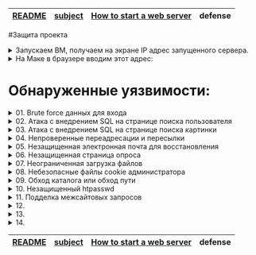 | [README](README.md) | [subject](sublect_ru.md) | [How to start a web server](howTo.md) | defense |
|-|-|-|-|

#Защита проекта

<details><summary>Запускаем ВМ, получаем на экране IP адрес запущенного сервера.</summary>

<img width="1200" alt="Screen Shot 2022-11-11 at 11 16 21" src="https://user-images.githubusercontent.com/84193980/201297810-9f5e8917-2f55-4ee0-96ad-2d347395af7f.png">

</details>

<details><summary>На Маке в браузере вводим этот адрес:</summary>

<img width="1276" alt="Screen Shot 2022-11-11 at 11 23 36" src="https://user-images.githubusercontent.com/84193980/201297804-96514ae7-6e1f-46de-b987-7e2d2c776cee.png">

</details>

# Обнаруженные уязвимости: #

<details><summary>01. Brute force данных для входа</summary>

| Найдено на странице | http://192.168.56.3/?page=signin |
|-|-|

[The main source of information](https://owasp.org)

<details><summary>Что такое `Brute force` и как обнаружено</summary>
  
![44-BruteForce](https://user-images.githubusercontent.com/84193980/201331815-afabace6-0df6-4de6-83cf-549b7577436b.jpeg)

`Brute force` использует метод проб и ошибок, чтобы угадать данные для входа, ключи шифрования или найти скрытую веб-страницу. Хакеры перебирают все возможные комбинации, надеясь угадать правильно.

Это старый метод атаки, но он по-прежнему эффективен и популярен среди хакеров. Потому что в зависимости от длины и сложности пароля его взлом может занять от нескольких секунд до многих лет.

## Как обнаружено ##

На вышеуказанной странице мы можем ввести логин и пароль. 
  
 <img width="1169" alt="Screen Shot 2022-11-11 at 14 36 53" src="https://user-images.githubusercontent.com/84193980/201332789-dce4b467-d603-40db-897b-82bceeffb68f.png">
 
Когда мы вводим неправильный пароль, мы видим, что веб-страница перенаправляет на следующую страницу, на которой есть очень специфическое изображение images/WrongAnswer.gif:

<img width="1904" alt="Screen Shot 2022-11-11 at 14 35 05" src="https://user-images.githubusercontent.com/84193980/201332820-9375ec69-2e0b-4a86-b11c-2f21fc528212.png">
 
Мы можем использовать это для `Brute force` процесса входа в систему.

Для этого из [OWASP SecLists](https://github.com/danielmiessler/SecLists) используем наиболее часто используемые [имена пользователей](https://github.com/danielmiessler/SecLists/blob/master/Usernames/top-usernames-shortlist.txt) и [паролей](https://github.com/danielmiessler/SecLists/blob/master/Passwords/2020-200_most_used_passwords.txt)

Используя простой скрипт, мы можем попробовать каждую комбинацию наиболее часто используемых паролей и имен пользователей, и если мы не видим изображение «WrongAnswer.gif» на экране, то это означает, что мы успешно вошли в систему!

В папке Ressources выполнить следующую команду, по запросу ввести 192.168.56.3 (можно просто Enter):
```
python3 bf_login.py
```

</details>

Брутфорсом получены следующие пароли:

<img width="581" alt="Screen Shot 2022-11-13 at 07 06 55" src="https://user-images.githubusercontent.com/84193980/201506871-5f672d26-6b82-41d6-813d-01639bbe05ff.png">

Заходим по адресу: http://192.168.56.3/?page=signin, вводим логин и пароль. Наслаждаемся!

### Как исправить:
- Используйте более надежное имя пользователя и пароль
- Brute force detection tools
- Captcha
- Анализ и блокировка поступающих запросов:
	- Извлечение необходимых для принятия решений данных (IP, URL, ARGS, BODY);
	- Фильтрация полученных данных с исключением нецелевых URI для уменьшения количества ложных срабатываний;
	- Выбор запросов с одного адреса на конкретный URI по мере их близости или запросов со всех адресов на конкретный URI (для выявления распределенных атак методом перебора) в рамках определенного временного окна;
	- Блокирование источника(ов) атаки при превышении пороговых значений.

----

</details>

<details><summary>02. Атака с внедрением SQL на странице поиска пользователя</summary>

| Найдено на странице | http://192.168.56.3/index.php?page=member |
|-|-|

[SQL injection](https://www.owasp.org/index.php/SQL_Injection)

<details><summary>Что такое `Атака с внедрением SQL` и как обнаружено</summary>

## Обзор ##
Атака с внедрением SQL состоит во вставке или «внедрении» SQL-запроса через входные данные от клиента к приложению. Успешный эксплойт SQL-инъекции может считывать конфиденциальные данные из базы данных, изменять данные базы данных (вставлять/обновлять/удалять), выполнять административные операции в базе данных (например, отключение СУБД), восстанавливать содержимое заданного файла, присутствующего в файле СУБД. систему и в некоторых случаях отдавать команды операционной системе. Атаки с внедрением SQL — это тип атаки с внедрением, при котором команды SQL вводятся во входные данные плоскости данных, чтобы повлиять на выполнение предопределенных команд SQL.

## Моделирование угроз ##
- Атаки с внедрением SQL позволяют злоумышленникам подделывать личность, вмешиваться в существующие данные, вызывать проблемы отказа, такие как аннулирование транзакций или изменение баланса, обеспечивать полное раскрытие всех данных в системе, уничтожать данные или делать их недоступными иным образом, а также становиться администраторами сервер базы данных.
- Внедрение SQL очень распространено в приложениях PHP и ASP из-за преобладания старых функциональных интерфейсов. Из-за характера доступных программных интерфейсов приложения J2EE и ASP.NET с меньшей вероятностью могут легко использовать SQL-инъекции.
- Серьезность атак с внедрением SQL-кода ограничивается навыками и воображением злоумышленника и, в меньшей степени, контрмерами глубокой защиты, такими как подключения с низким уровнем привилегий к серверу базы данных и т. д. Как правило, SQL-инъекция считается серьезной угрозой.

## Описание ##
Атака с внедрением SQL происходит, когда:
- Непреднамеренные данные попадают в программу из ненадежного источника.
- Данные используются для динамического построения SQL-запроса.

## Основные последствия: ##
- Конфиденциальность: поскольку базы данных SQL обычно содержат конфиденциальные данные, потеря конфиденциальности является частой проблемой с уязвимостями SQL Injection.
- Аутентификация: если для проверки имен пользователей и паролей используются плохие SQL-команды, может оказаться возможным подключиться к системе от имени другого пользователя, ранее не знающего пароль.
- Авторизация: если информация об авторизации хранится в базе данных SQL, можно изменить эту информацию путем успешного использования уязвимости SQL Injection.
- Целостность: так же, как может быть возможно прочитать конфиденциальную информацию, также возможно внести изменения или даже удалить эту информацию с помощью атаки SQL Injection.

## Как обнаружено ##
- Метод 1. С помощью внешней программы sqlmap
	- Склонить
	```bash
	git clone --depth 1 https://github.com/sqlmapproject/sqlmap.git sqlmap-dev
	```
	- Выведем на экран список таблиц, для этого перейдём в папку программы и запустим:
	```bash
	python3 sqlmap.py -u http://192.168.56.3/index.php\?page\=member\&id\=1\&Submit\=Submit\# --tables
	```
	
	<img width="581" alt="Screen Shot 2022-11-13 at 08 32 28" src="https://user-images.githubusercontent.com/84193980/201508174-f1d52c4f-63be-47d0-aa58-e2881de979d0.png">
	
	- Выведем дамп таблицы users:
	```
	python3 sqlmap.py -u http://192.168.56.3/index.php\?page\=member\&id\=1\&Submit\=Submit\# --dump -T users
	```
	<img width="2010" alt="Screen Shot 2022-11-12 at 13 30 10" src="https://user-images.githubusercontent.com/84193980/201477756-53d0b759-bbe1-4e0e-9c3f-ffdefdb32913.png">

		Decrypt this password -> then lower all the char. Sh256 on it and it's good ! 
		key: 5ff9d0165b4f92b14994e5c685cdce28 
		oter keys:
		2b3366bcfd44f540e630d4dc2b9b06d9
		60e9032c586fb422e2c16dee6286cf10 (oktoberfest)
		e083b24a01c483437bcf4a9eea7c1b4d 

- Метод 2. Через поле ввода страницы сайта.

	- Если оставить поле ввода пустым и нажать Enter, то мы получим:
	```
	You have an error in your SQL syntax; check the manual that corresponds to your MariaDB server version for the right syntax to use near '' at line 1
	```

	Значит, используется MariaDB

	Ввести в поле ввода:

	```
	1 UNION SELECT table_name, column_name FROM information_schema.columns
	```

	Посмотрим на поля таблицы users: user_id, first_name, last_name, town, ountry, planet, Commentaire, countersign

	Что бы посмотреть все данные пользователей:
	```
	1 OR 1=2 UNION SELECT user_id, CONCAT(first_name, last_name, town, country, planet, Commentaire, countersign) FROM users
	```
	<img width="922" alt="Screen Shot 2022-11-12 at 16 59 20" src="https://user-images.githubusercontent.com/84193980/201477846-0f12c5e8-c33f-41dc-a94e-1755141cab9d.png">

	или

	В папке Ressources (default address 192.168.56.3, можно просто Enter):
	```
	chmod 777 get_page-user.sh
	./get_page-user.sh
	```
	<img width="1560" alt="Screen Shot 2022-11-12 at 16 24 55" src="https://user-images.githubusercontent.com/84193980/201477797-c91bba96-6d18-4aab-81f4-6d212cff7c24.png">

- Нас интересует пользователь, в Surname которого указано "Decrypt this password"

</details>

Полученный ключ: 5ff9d0165b4f92b14994e5c685cdce28

Нам надо сделать: Decrypt this password -> then lower all the char. Sh256 on it and it's good ! 

Вспомним данные, полученные ранее:

<img width="2010" alt="Screen Shot 2022-11-12 at 13 30 10" src="https://user-images.githubusercontent.com/84193980/201477756-53d0b759-bbe1-4e0e-9c3f-ffdefdb32913.png">

MD5 hash oktoberfest это 60e9032c586fb422e2c16dee6286cf10

По аналогии [Конвертируем MD5 hash нашего ключа](https://md5.gromweb.com/?md5=5ff9d0165b4f92b14994e5c685cdce28): FortyTwo

lower all the char: fortytwo

[sh256](https://crypt-online.ru/crypts/sha256/): 10a16d834f9b1e4068b25c4c46fe0284e99e44dceaf08098fc83925ba6310ff5

### Как исправить:
- предварительно обработать параметры SQL-запроса, в том числе привести к целочисленному типу, экранировать значения, подготовленные значения (https://htmlacademy.ru/tutorial/php/sql-injections)

----

</details>

<details><summary>03. Атака с внедрением SQL на странице поиска картинки</summary>

| Найдено на странице | http://192.168.56.3/index.php?page=searchimg |
|-|-|

<details><summary>Что такое `Атака с внедрением SQL на странице поиска картинки` и как обнаружено</summary>

## Обзор ##
Атака с внедрением SQL состоит во вставке или «внедрении» SQL-запроса через входные данные от клиента к приложению. Успешный эксплойт SQL-инъекции может считывать конфиденциальные данные из базы данных, изменять данные базы данных (вставлять/обновлять/удалять), выполнять административные операции в базе данных (например, отключение СУБД), восстанавливать содержимое заданного файла, присутствующего в файле СУБД. систему и в некоторых случаях отдавать команды операционной системе. Атаки с внедрением SQL — это тип атаки с внедрением, при котором команды SQL вводятся во входные данные плоскости данных, чтобы повлиять на выполнение предопределенных команд SQL.

## Моделирование угроз ##
- Атаки с внедрением SQL позволяют злоумышленникам подделывать личность, вмешиваться в существующие данные, вызывать проблемы отказа, такие как аннулирование транзакций или изменение баланса, обеспечивать полное раскрытие всех данных в системе, уничтожать данные или делать их недоступными иным образом, а также становиться администраторами сервер базы данных.
- Внедрение SQL очень распространено в приложениях PHP и ASP из-за преобладания старых функциональных интерфейсов. Из-за характера доступных программных интерфейсов приложения J2EE и ASP.NET с меньшей вероятностью могут легко использовать SQL-инъекции.
- Серьезность атак с внедрением SQL-кода ограничивается навыками и воображением злоумышленника и, в меньшей степени, контрмерами глубокой защиты, такими как подключения с низким уровнем привилегий к серверу базы данных и т. д. Как правило, SQL-инъекция считается серьезной угрозой.

## Описание ##
Атака с внедрением SQL происходит, когда:
- Непреднамеренные данные попадают в программу из ненадежного источника.
- Данные используются для динамического построения SQL-запроса.

## Основные последствия: ##
- Конфиденциальность: поскольку базы данных SQL обычно содержат конфиденциальные данные, потеря конфиденциальности является частой проблемой с уязвимостями SQL Injection.
- Аутентификация: если для проверки имен пользователей и паролей используются плохие SQL-команды, может оказаться возможным подключиться к системе от имени другого пользователя, ранее не знающего пароль.
- Авторизация: если информация об авторизации хранится в базе данных SQL, можно изменить эту информацию путем успешного использования уязвимости SQL Injection.
- Целостность: так же, как может быть возможно прочитать конфиденциальную информацию, также возможно внести изменения или даже удалить эту информацию с помощью атаки SQL Injection.

## Как обнаружено ##
- С помощью внешней программы sqlmap
	- Склонить
	```bash
	git clone --depth 1 https://github.com/sqlmapproject/sqlmap.git sqlmap-dev
	```
	- Выведем на экран список таблиц, для этого перейдём в папку программы и запустим:
	```bash
	python3 sqlmap.py -u http://192.168.56.3/index.php\?page\=member\&id\=1\&Submit\=Submit\# --tables
	```
	
	<img width="581" alt="Screen Shot 2022-11-13 at 08 32 28" src="https://user-images.githubusercontent.com/84193980/201508174-f1d52c4f-63be-47d0-aa58-e2881de979d0.png">

	Нас интересует таблица list_images

- Через поле ввода страницы сайта.

	Ввести в поле ввода:
	```
	1 OR 1=1 UNION SELECT NULL, NULL--
	```

	Значит, имеется 2 колонки

	Ввести в поле ввода:

	```
	1 UNION SELECT table_name, column_name FROM information_schema.columns
	```

	Посмотрим на поля таблицы list_images: id, url, title, comment

	Что бы посмотреть все данные всех картинок:
	```
	1 OR 1=2 UNION SELECT id, CONCAT(url, title, comment) FROM list_images
	```

	<img width="1080" alt="Screen Shot 2022-11-13 at 08 45 05" src="https://user-images.githubusercontent.com/84193980/201508206-c0769387-7568-41ea-8410-47080f3b4df4.png">

	В данных последней картинки находим:
		Title: borntosec.ddns.net/images.pngHack me ?If you read this just use this md5 decode lowercase then sha256 to win this flag ! : 1928e8083cf461a51303633093573c46

	или

	В папке Ressources (default address 192.168.56.3, можно просто Enter):
	```
	./get_page-pic.sh
	```
	
	<img width="1011" alt="Screen Shot 2022-11-13 at 08 53 05" src="https://user-images.githubusercontent.com/84193980/201508219-a9de4b5f-89bd-49b0-bb29-21a4d41a4d54.png">

- Нас интересует картинка, у которой "Title: If you read this just use this md5 decode lowercase then sha256 to win this flag ! : 1928e8083cf461a51303633093573c46"

</details>

ключ: 1928e8083cf461a51303633093573c46

По аналогии с предыдущей инъекцией:

[Конвертируем MD5 hash нашего ключа](https://md5.gromweb.com/?md5=1928e8083cf461a51303633093573c46): albatroz

lower all the char: albatroz

[sh256](https://crypt-online.ru/crypts/sha256/): f2a29020ef3132e01dd61df97fd33ec8d7fcd1388cc9601e7db691d17d4d6188


### Как исправить:
- предварительно обработать параметры SQL-запроса, в том числе привести к целочисленному типу, экранировать значения, подготовленные значения (https://htmlacademy.ru/tutorial/php/sql-injections)

----

</details>

<details><summary>04. Непроверенные переадресации и пересылки</summary>

| Найдено на странице | http://192.168.56.3/ |
|-|-|

<details><summary>Что такое `Непроверенные переадресации и пересылки` и как обнаружено</summary>

https://habr.com/ru/company/otus/blog/511428/

Одной из наиболее распространенных и тем не менее игнорируемых веб-разработчиками уязвимостей является Open Redirect (также известная как «Непроверенные переадресации и пересылки»). Веб-сайт считается уязвимым для Open Redirect, если значения параметра (часть URL-адреса после «?») в HTTP GET-запросе позволяет перенаправить пользователя на новый сайт без проверки целевого сайта. В зависимости от архитектуры уязвимого сайта, перенаправление может произойти после определённых действий, таких как вход в систему, а иногда это может произойти мгновенно при загрузке страницы.

Пример уязвимой ссылки выглядит примерно так: www.example.com/login.html?RelayState=http%3A%2F%2Fexample.com%2Fnext

В этом примере параметр «RelayState» указывает куда нужно перенаправить пользователя после успешного входа в систему (в нашем примере это example.com/next). Если сайт не проверяет значение параметра «RelayState» на предмет легитимности и безопасности, то злоумышленник может воспользоваться этим параметром, чтобы перенаправить жертву на фейковую страницу, созданную самим злоумышленником: www.example.com/login.html?RelayState=http%3A%2F%2FEvilWebsite.com

Перенаправление на разные сайты социальных сетей в нижней части веб-сайта не подтверждено. Открытые перенаправления не являются критическими непосредственно для самого сайта и не позволяют злоумышленнику украсть данные, принадлежащие владельцу сайта, но представляют большую опасность для пользователя сайта. Жертва может не заметить, что в середине длинного URL-адреса есть параметры, которые манипулируют и изменяют конечную точку.

## Как обнаружено ##

В Chrome в нижней части экрана (footer, где значок Facebook) нажать правой кнопкой мыши -> Inspect -> Edit attribute -> Изменить адрес (добавить что-либо)

Теперь, нажав на значок Facebook получаем страницу с ключом

</details>

<img width="963" alt="Screen Shot 2022-11-13 at 10 07 09" src="https://user-images.githubusercontent.com/84193980/201510524-675934ca-98fa-4e5c-81ab-9fec8749a526.png">

### Как исправить:
- Лучший способ избежать уязвимости Open Redirect – это избегать перенаправления по параметру, зависящему от пользователя или приходящего через GET-запрос. Если перенаправление неизбежно, с ним можно совладать, проверив конечный сайт и очистив его репутацию с помощью белого списка подтвержденных URL-адресов.

----

</details>

<details><summary>05. Незащищенная электронная почта для восстановления</summary>

| Найдено на странице | http://192.168.56.3/?page=recover |
|-|-|

<details><summary>Что такое `Незащищенная электронная почта для восстановления` и как обнаружено</summary>

Если злоумышленник изменит адрес электронной почты в этом поле, тогда забытый пароль (или процедура восстановления) может быть отправлен на его собственный адрес электронной почты. Это может позволить ему восстанавливать пароли от пользователей веб-сайта.

## Как обнаружено ##

В Chrome на вышеуказанной странице в районе кнопки Submit нажать правой кнопкой мыши -> Inspect -> Edit attribute -> Изменить адрес электронной почты (добавить что-либо)
	
<img width="1397" alt="Screen Shot 2022-11-13 at 13 45 48" src="https://user-images.githubusercontent.com/84193980/201518128-aa9869e2-617a-44de-8896-3c7aadda86db.png">

Теперь, нажав на кнопку Submit получаем страницу с флагом
	
<img width="906" alt="Screen Shot 2022-11-13 at 13 43 03" src="https://user-images.githubusercontent.com/84193980/201518137-6534e19e-e753-4935-87a2-4b3d270593a6.png">

</details>

THE FLAG IS : 1D4855F7337C0C14B6F44946872C4EB33853F40B2D54393FBE94F49F1E19BBB0

### Как исправить:
- Вместо того, чтобы отправлять запрос на адрес электронной почты администратора, мы можем просто использовать поле ввода с адресом электронной почты пользователя.

----

</details>

<details><summary>06. Незащищенная страница опроса</summary>

| Найдено на странице | http://192.168.56.3/index.php?page=survey |
|-|-|

<details><summary>Что такое `Незащищенная страница опроса` и как обнаружено</summary>

У пользователя становится возможным "накрутка голосования"

## Как обнаружено ##

На вышеуказанной странице в районе первой ячейки Grade нажать правой кнопкой мыши -> Inspect -> Edit attribute -> Изменить значение, отличное от 1 (добавить что-либо)
	
<img width="1692" alt="Screen Shot 2022-11-13 at 14 12 34" src="https://user-images.githubusercontent.com/84193980/201519332-230127a4-5836-425c-bd77-5bf7a72ad2e1.png">

Теперь при выборе в таблице изменённого значения получим флаг:
	
<img width="891" alt="Screen Shot 2022-11-13 at 14 11 47" src="https://user-images.githubusercontent.com/84193980/201519329-6761f8be-b798-45d5-a535-170a7a7faef4.png">

</details>

THE FLAG IS 03A944B434D5BAFF05F46C4BEDE5792551A2595574BCAFC9A6E25F67C382CCAA

### Как исправить:
- Стратегии проверки данных (принятие заведомо хороших, отклонение заведомо плохих, санация)

----

</details>

<details><summary>07. Неограниченная загрузка файлов</summary>

| Найдено на странице | http://192.168.56.3/index.php?page=upload |
|-|-|

<details><summary>Что такое `Неограниченная загрузка файлов` и как обнаружено</summary>

[Unrestricted File Upload](https://owasp.org/www-community/vulnerabilities/Unrestricted_File_Upload)

Загруженные файлы представляют значительный риск для приложений. Первым шагом во многих атаках является передача некоторого кода в атакуемую систему. Тогда атаке нужно только найти способ выполнить код. Использование загрузки файла помогает злоумышленнику выполнить первый шаг.

Последствия неограниченной загрузки файлов могут быть разными, включая полный захват системы, перегрузку файловой системы или базы данных, перенаправление атак на серверные системы, атаки на стороне клиента или простое искажение. Это зависит от того, что приложение делает с загруженным файлом и особенно от того, где он хранится.

## Как обнаружено ##

Если попытаться загрузить файл "php", то это не сработает. Когда мы загружаем файл php, наш браузер отправляет в заголовках HTTP «content-type», который является «application/octet-stream» для файла php и «image/jpeg» для файла jpeg.

Вышеуказанная страница заточена ТОЛЬКО для приёма изображений. НО! На этом сайте бэкенд не проверяет тип файла, поэтому при загрузке любого типа файла сайт примет его. В следующем скрипте мы делаем так, чтобы наш файл выглядел так, как будто мы отправляем изображение.

Перейти в теминале папку Ressources и там выполнить:
```bash
curl -X POST -H 'Content-Type: multipart/form-data' -F 'Upload=send' -F 'uploaded=@1.test;type=image/jpeg' http://192.168.56.3/index.php\?page\=upload\# | grep "flag"
```
<img width="1240" alt="Screen Shot 2022-11-13 at 12 57 05" src="https://user-images.githubusercontent.com/84193980/201516949-7816f45b-e148-4925-93a5-e3e34cf495a3.png">

</details>

The flag is : 46910d9ce35b385885a9f7e2b336249d622f29b267a1771fbacf52133beddba8

### Как исправить:
- Вы должны перепроверить тип файла и никогда не доверять пользователю.

----

</details>

<details><summary>08. Небезопасные файлы cookie администратора</summary>

| Найдено на странице | http://192.168.56.3/ |
|-|-|

<details><summary>Что такое `Небезопасные файлы cookie администратора` и как обнаружено</summary>

Перехват сеанса (перехват файлов cookie) — это использование действительного компьютерного сеанса (сеансового ключа) для получения несанкционированного доступа к информации или услугам в компьютерной системе. В частности, он используется для обозначения кражи волшебного файла cookie, используемого для аутентификации пользователя на удаленном сервере.

### Что такое файлы cookie?

Файлы cookie — это файлы, которые веб-сайты записывают локально на ваш компьютер.
У них есть несколько применений: отслеживание клиентов, безопасная идентификация пользователя/администратора или запись пользовательских данных.
Эти данные передаются в конце заголовков HTTP в следующем виде:
Cookie: Cookie_name_1=cookie_value1; Cookie_name_2=cookie_value2 и т. д.

Как правило, многие сайты хранят файл cookie SESSID, который является переменной идентификации вашего сайта.
Файл cookie SESSID позволяет защитить аутентификацию
(сервер ведет локальную запись используемых сеансов SESSID и связанных с ними данных, таких как входы в систему).

## Как обнаружено ##

- Откройте браузер Chrome на компьютере.
- В правом верхнем углу экрана нажмите на значок с тремя точками Настройки (Settings).
- Выберите Конфиденциальность и безопасность (Privacy and security) -> Файлы cookie и другие данные сайтов (Cookies and other site data).
- Выберите See all cookies and site data
- Выберите свой сайт 192.168.56.3
	
<img width="693" alt="Screen Shot 2022-11-13 at 14 55 17" src="https://user-images.githubusercontent.com/84193980/201521836-743c6c84-ef7d-4c5f-8633-616879b4fcc1.png">

В указанном файле cookie есть поле 
	Content 68934a3e9455fa72420237eb05902327

[Конвертируем MD5 нашего поля](https://md5.gromweb.com/?md5=68934a3e9455fa72420237eb05902327): false

Попробуем получить MD5 hash of "true" и заменить значение этого поля в cookie

[MD5 hash "true"](https://md5.gromweb.com/?string=true): b326b5062b2f0e69046810717534cb09

Перейти в терминале в папку Ressources и выполнить

```
curl -s --cookie 'I_am_admin=b326b5062b2f0e69046810717534cb09' 'http://192.168.56.3' -o flag.html
open flag.html
```

или

В папке Ressources (default address 192.168.56.3, можно просто Enter):
```
chmod 777 get_flag.sh
./get_flag.sh
```
	
<img width="481" alt="Screen Shot 2022-11-13 at 15 16 09" src="https://user-images.githubusercontent.com/84193980/201521860-2291d9fb-3de0-4c93-94cf-1c24371a3291.png">

</details>

Good job! Flag : df2eb4ba34ed059a1e3e89ff4dfc13445f104a1a52295214def1c4fb1693a5c3

### Как исправить:
- Никогда не доверяйте содержимому файлов cookie для конфиденциальных операций, не используйте алгоритм MD5 для шифрования данных и используйте более безопасный алгоритм, такой как bcrypt.

----

</details>

<details><summary>09. Обход каталога или обход пути</summary>

| Найдено на странице | http://192.168.56.3/?page=../../../../../../../etc/passwd |
|-|-|

<details><summary>Что такое `Обход каталога` и как обнаружено</summary>

Все веб-сайты построены одинаково, и все веб-сайты, работающие в UNIX, содержат папку: /etc/passwd

`/etc/passwd` — это текстовый файл, содержащий атрибуты каждого пользователя или учетной записи на компьютере под управлением Linux или другой Unix-подобной операционной системы.

Разрешения для `/etc/passwd` установлены по умолчанию, так что он может быть прочитан любым пользователем в системе.

## Как обнаружено ##

Мы попытаемся найти эту папку, поднявшись по древовидной структуре нашего веб-сайта, добавив «../» к запрошенному URL-адресу.

Добавив `/?page=../` к нашему URL-адресу и благодаря индексам, отображаемым на сайте при каждой попытке, нам удалось вернуться к файлу `/etc/passwd`.

В браузере:

<img width="906" alt="Screen Shot 2022-11-14 at 06 47 04" src="https://user-images.githubusercontent.com/84193980/201572544-32e5db20-ccd3-40e4-b5f0-a8370b7c81e3.png">

</details>

The flag is : b12c4b2cb8094750ae121a676269aa9e2872d07c06e429d25a63196ec1c8c1d0 

### Как исправить:
- Чтобы защититься от этого типа недостатков, необходимо правильно настроить веб-сервер, чтобы пользователь не мог просматривать страницы, к которым у него не должно быть доступа.

----

</details>

<details><summary>10. Незащищенный htpasswd</summary>

| Найдено на странице | http://192.168.56.3/robots.txt |
|-|-|

<details><summary>Что такое `Незащищенный htpasswd` и как обнаружено</summary>

Файл `htpasswd` хранит имена пользователей и пароли для аутентификации пользователей HTTP.

## Как обнаружено ##

В браузере перейти

	http://192.168.56.3/robots.txt
	
<img width="439" alt="Screen Shot 2022-11-14 at 07 25 59" src="https://user-images.githubusercontent.com/84193980/201576736-e9c4ce3c-a872-46c9-8712-71c83d095223.png">

Мы видим, что существует папка /whatever. Перейдём в неё:

	http://192.168.56.3/whatever
	
<img width="478" alt="Screen Shot 2022-11-14 at 07 27 24" src="https://user-images.githubusercontent.com/84193980/201576777-c5d45dc4-c222-4132-b971-7afaeecec448.png">

В этой папке есть доступ к файлу htpasswd. Скачаем этот файл. Внутри него только одна строчка:

	root:437394baff5aa33daa618be47b75cb49

Уже опробованным нами методом произведём:

[Reverse MD5 hash of 437394baff5aa33daa618be47b75cb49](https://md5.gromweb.com/?md5=437394baff5aa33daa618be47b75cb49) : qwerty123@

В браузере перейдём:

	http://192.168.56.3/admin/

и введём 

```
Username: root
Password: qwerty123@
```
	
<img width="880" alt="Screen Shot 2022-11-14 at 07 33 55" src="https://user-images.githubusercontent.com/84193980/201576817-f151acef-205c-4f1f-a9b1-7ce626e108fe.png">

<img width="889" alt="Screen Shot 2022-11-14 at 07 35 14" src="https://user-images.githubusercontent.com/84193980/201576864-7ce13744-fb81-44f7-aa50-3f0e7ed32ab4.png">

</details>

The flag is : d19b4823e0d5600ceed56d5e896ef328d7a2b9e7ac7e80f4fcdb9b10bcb3e7ff

### Как исправить:
- Права доступа к файлу htpasswd должны предоставляться только администраторам, а не тем, кто просто добавляет «/что угодно» к домашнему URL-адресу.

----

</details>

<details><summary>11. Подделка межсайтовых запросов</summary>

| Найдено на странице | [http://192.168.56.3/](http://192.168.56.3/index.php?page=b7e44c7a40c5f80139f0a50f3650fb2bd8d00b0d24667c4c2ca32c88e13b758f) |
|-|-|

[Click for more information (OWASP)](https://cheatsheetseries.owasp.org/cheatsheets/Cross-Site_Request_Forgery_Prevention_Cheat_Sheet)

<details><summary>Что такое `Подделка межсайтовых запросов` и как обнаружено</summary>

`Подделка межсайтовых запросов` (`CSRF`)  — это тип атаки, которая происходит, когда вредоносный веб-сайт, электронная почта, блог, мгновенное сообщение или программа заставляет веб-браузер пользователя выполнять нежелательное действие на доверенном сайте, когда пользователь аутентифицирован. Атака `CSRF` работает, потому что запросы браузера автоматически включают все файлы cookie, включая файлы cookie сеанса. Поэтому, если пользователь аутентифицирован на сайте, сайт не может отличить законные авторизованные запросы от поддельных аутентифицированных запросов. Эта атака предотвращается при использовании надлежащей авторизации, которая подразумевает, что требуется механизм запроса-ответа, который проверяет личность и полномочия запрашивающего.

Влияние успешной `CSRF`-атаки ограничено возможностями уязвимого приложения и привилегиями пользователя. Например, эта атака может привести к переводу средств, изменению пароля или совершению покупки с использованием учетных данных пользователя. По сути, атаки `CSRF` используются злоумышленником, чтобы заставить целевую систему выполнять функцию через браузер жертвы без ведома жертвы, по крайней мере, до тех пор, пока не будет совершена несанкционированная транзакция.

## Как обнаружено ##

Внизу главной страницы сайта есть ссылка `BornToSec`. Нажмём на неё:
	
<img width="599" alt="Screen Shot 2022-11-14 at 08 04 32" src="https://user-images.githubusercontent.com/84193980/201585904-5a703ae5-8144-4e8a-8b95-74df9d2b826f.png">

Мы попали на страницу http://192.168.56.3/?page=b7e44c7a40c5f80139f0a50f3650fb2bd8d00b0d24667c4c2ca32c88e13b758f . Проинспектируем код:

<img width="1489" alt="Screen Shot 2022-11-14 at 08 06 57" src="https://user-images.githubusercontent.com/84193980/201585936-0f182d50-a004-48f0-8e42-53afa0e37258.png">

В коде есть закомментированные блоки кода. Часть закомментированного фрагмента даёт подсказку:

	You must come from : "https://www.nsa.gov/".

Сэмулируем визит на эту страницу с сайта "https://www.nsa.gov/". Для этого, в качестве полученной подсказки, используем "User-Agent: ft_bornToSec". Выполнить в терминале:

```
curl 'http://192.168.56.3/index.php?page=b7e44c7a40c5f80139f0a50f3650fb2bd8d00b0d24667c4c2ca32c88e13b758f' -H 'User-Agent: ft_bornToSec' -H 'Referer: https://www.nsa.gov/' | grep 'images/win.png'
```

<img width="1203" alt="Screen Shot 2022-11-14 at 08 37 01" src="https://user-images.githubusercontent.com/84193980/201585965-b463e096-b91d-44e5-a5b4-2b2980ca097d.png">

</details>

The flag is : f2a29020ef3132e01dd61df97fd33ec8d7fcd1388cc9601e7db691d17d4d6188

### Как исправить:
- Проверьте, имеет ли ваш фреймворк встроенную защиту от CSRF , и используйте ее. Если фреймворк не имеет встроенной защиты от CSRF, добавьте токены CSRF во все запросы на изменение состояния (запросы, вызывающие действия на сайте) и проверьте их на бэкенде.
- Для программного обеспечения с отслеживанием состояния используйте шаблон токена синхронизатора.
- Для программного обеспечения без сохранения состояния используйте двойные файлы cookie.
- Реализуйте хотя бы одно средство защиты из раздела «Устранение последствий глубокоэшелонированной защиты».
	- Рассмотрите возможность использования атрибута файла cookie SameSite для сеансовых файлов cookie , но будьте осторожны и НЕ устанавливайте файл cookie специально для домена, поскольку это приведет к уязвимости системы безопасности, поскольку все поддомены этого домена совместно используют файл cookie. Это особенно проблема, когда субдомен имеет CNAME для доменов, не находящихся под вашим контролем.
	- Рассмотрите возможность реализации защиты на основе взаимодействия с пользователем для высокочувствительных операций.
	- Рассмотрите возможность использования настраиваемых заголовков запросов.
	- Рассмотрите возможность проверки происхождения с помощью стандартных заголовков
- Помните, что любой межсайтовый скриптинг (XSS) может быть использован для преодоления всех методов смягчения CSRF! (См. Памятку OWASP  по предотвращению XSS  для получения подробных инструкций о том, как предотвратить недостатки XSS.)
- Не используйте запросы GET для операций изменения состояния. Если по какой-либо причине вы это сделаете, защитите эти ресурсы от CSRF.

----

</details>

<details><summary>12. </summary>

| Найдено на странице | http://192.168.56.3/ |
|-|-|

<details><summary>Что такое `` и как обнаружено</summary>

## Как обнаружено ##

</details>



### Как исправить:
- 

----

</details>

<details><summary>13. </summary>

| Найдено на странице | http://192.168.56.3/ |
|-|-|

<details><summary>Что такое `` и как обнаружено</summary>

## Как обнаружено ##

</details>



### Как исправить:
- 

----

</details>

<details><summary>14. </summary>

| Найдено на странице | http://192.168.56.3/ |
|-|-|

<details><summary>Что такое `` и как обнаружено</summary>

## Как обнаружено ##

</details>



### Как исправить:
- 

----

</details>


| [README](README.md) | [subject](sublect_ru.md) | [How to start a web server](howTo.md) | defense |
|-|-|-|-|
